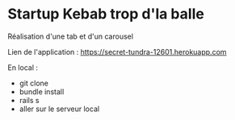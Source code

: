 # Startup Kebab trop d'la balle

Réalisation d'une tab et d'un carousel 

Lien de l'application : https://secret-tundra-12601.herokuapp.com

En local : 
- git clone 
- bundle install
- rails s
- aller sur le serveur local



